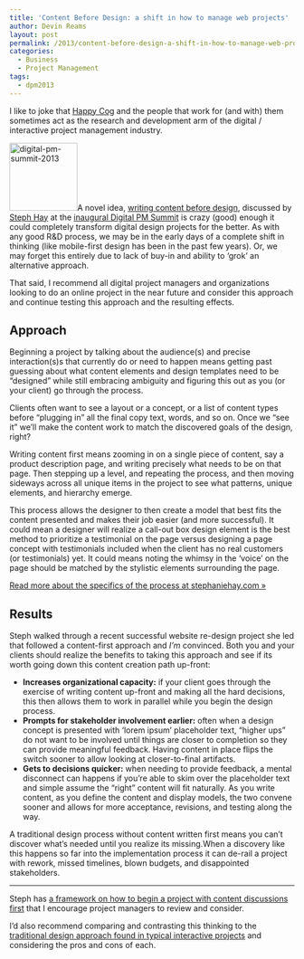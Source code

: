 ```yaml
---
title: 'Content Before Design: a shift in how to manage web projects'
author: Devin Reams
layout: post
permalink: /2013/content-before-design-a-shift-in-how-to-manage-web-projects/
categories:
  - Business
  - Project Management
tags:
  - dpm2013
---
```

I like to joke that [Happy Cog][1] and the people that work for (and with) them sometimes act as the research and development arm of the digital / interactive project management industry.

[<img src="http://devin.reams.me/wp-content/uploads/2013/10/digital-pm-summit-2013.png" alt="digital-pm-summit-2013" width="120" height="120" class="alignright size-full wp-image-6268" />][2]A novel idea, [writing content before design][3], discussed by [Steph Hay][4] at the [inaugural Digital PM Summit][2] is crazy (good) enough it could completely transform digital design projects for the better. As with any good R&D process, we may be in the early days of a complete shift in thinking (like mobile-first design has been in the past few years). Or, we may forget this entirely due to lack of buy-in and ability to &#8216;grok&#8217; an alternative approach.

That said, I recommend all digital project managers and organizations looking to do an online project in the near future and consider this approach and continue testing this approach and the resulting effects.

## Approach

Beginning a project by talking about the audience(s) and precise interaction(s)s that currently do or need to happen means getting past guessing about what content elements and design templates need to be &#8220;designed&#8221; while still embracing ambiguity and figuring this out as you (or your client) go through the process.

Clients often want to see a layout or a concept, or a list of content types before &#8220;plugging in&#8221; all the final copy text, words, and so on. Once we &#8220;see it&#8221; we&#8217;ll make the content work to match the discovered goals of the design, right?

Writing content first means zooming in on a single piece of content, say a product description page, and writing precisely what needs to be on that page. Then stepping up a level, and repeating the process, and then moving sideways across all unique items in the project to see what patterns, unique elements, and hierarchy emerge.

This process allows the designer to then create a model that best fits the content presented and makes their job easier (and more successful). It could mean a designer will realize a call-out box design element is the best method to prioritize a testimonial on the page versus designing a page concept with testimonials included when the client has no real customers (or testimonials) yet. It could means noting the whimsy in the &#8216;voice&#8217; on the page should be matched by the stylistic elements surrounding the page.

[Read more about the specifics of the process at stephaniehay.com »][3]

## Results

Steph walked through a recent successful website re-design project she led that followed a content-first approach and *I&#8217;m* convinced. Both you and your clients should realize the benefits to taking this approach and see if its worth going down this content creation path up-front:

*   **Increases organizational capacity:** if your client goes through the exercise of writing content up-front and making all the hard decisions, this then allows them to work in parallel while you begin the design process.
*   **Prompts for stakeholder involvement earlier:** often when a design concept is presented with &#8216;lorem ipsum&#8217; placeholder text, &#8220;higher ups&#8221; do not want to be involved until things are closer to completion so they can provide meaningful feedback. Having content in place flips the switch sooner to allow looking at closer-to-final artifacts.
*   **Gets to decisions quicker:** when needing to provide feedback, a mental disconnect can happens if you&#8217;re able to skim over the placeholder text and simple assume the &#8220;right&#8221; content will fit naturally. As you write content, as you define the content and display models, the two convene sooner and allows for more acceptance, revisions, and testing along the way.

A traditional design process without content written first means you can&#8217;t discover what&#8217;s needed until you realize its missing.When a discovery like this happens so far into the implementation process it can de-rail a project with rework, missed timelines, blown budgets, and disappointed stakeholders.

* * *

Steph has [a framework on how to begin a project with content discussions first][5] that I encourage project managers to review and consider.

I&#8217;d also recommend comparing and contrasting this thinking to the [traditional design approach found in typical interactive projects][6] and considering the pros and cons of each.

 [1]: http://happycog.com/
 [2]: http://dpm2013.com/
 [3]: http://www.stephaniehay.com/writing-content-before-designing/
 [4]: http://stephaniehay.com/
 [5]: https://docs.google.com/a/crowdfave.org/document/d/1gRGnOzueQ4XlxwfxLCwh2U_U_o6J8ysKKZuIL_uRZVs/edit
 [6]: http://devin.reams.me/2013/reviewing-the-design-process-for-project-managers/
